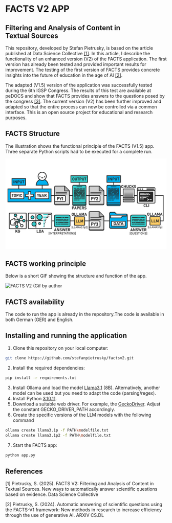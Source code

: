 # FACTS V2 APP
## Filtering and Analysis of Content in Textual Sources

This repository, developed by Stefan Pietrusky, is based on the article published at Data Science Collective [[1]](https://medium.com/@stefanpietrusky/facts-v2-filtering-and-analysis-of-content-in-textual-sources-1a16cdac811b). In this article, I describe the functionality of an enhanced version (V2) of the FACTS application. The first version has already been tested and provided important results for improvement. The testing of the first version of FACTS provides concrete insights into the future of education in the age of AI [[2]](https://arxiv.org/abs/2412.07794). 

The adapted (V1.5) version of the application was successfully tested during the 6th IGSP Congress. The results of this test are available at peDOCS and show that FACTS provides answers to the questions posed by the congress [[3]](https://www.pedocs.de/frontdoor.php?source_opus=33063). The current version (V2) has been further improved and adapted so that the entire process can now be controlled via a common interface. This is an open source project for educational and research purposes.

## FACTS Structure
The illustration shows the functional principle of the FACTS (V1.5) app. Three separate Python scripts had to be executed for a complete run.

![FACTS V1.5 Structure and mode of operation (Image by author)](images/FACTSV2_APP_STRUCTURE.png)

## FACTS working principle
Below is a short GIF showing the structure and function of the app.

![FACTS V2 (Gif by author](images/FACTSV2_APP.gif)

## FACTS availability
The code to run the app is already in the repository.The code is available in both German (GER) and English.

## Installing and running the application 
1. Clone this repository on your local computer: 
```bash 
git clone https://github.com/stefanpietrusky/factsv2.git
```
2. Install the required dependencies:
```bash 
pip install -r requirements.txt
```
3. Install Ollama and load the model [Llama3.1](https://ollama.com/library/llama3.1) (8B). Alternatively, another model can be used but you need to adapt the code (parsing/regex).
4. Install Python [3.10.11](https://www.python.org/downloads/release/python-31011/).
5. Download a suitable web driver. For example, the [GeckoDriver](https://github.com/mozilla/geckodriver/releases). Adjust the constant GECKO_DRIVER_PATH accordingly.
6. Create the specific versions of the LLM models with the following command
```bash 
ollama create llama3.1p -f PATH\modelfile.txt
ollama create llama3.1p2 -f PATH\modelfile.txt
```
7. Start the FACTS app:
```bash 
python app.py
```
## References
[1] Pietrusky, S. (2025). FACTS V2: Filtering and Analysis of Content in Textual Sources. New ways to automatically answer scientific questions based on evidence. Data Science Collective

[2] Pietrusky, S. (2024). Automatic answering of scientific questions using the FACTS-V1 framework: New methods in research to increase efficiency through the use of generative AI. ARXIV CS.DL 
